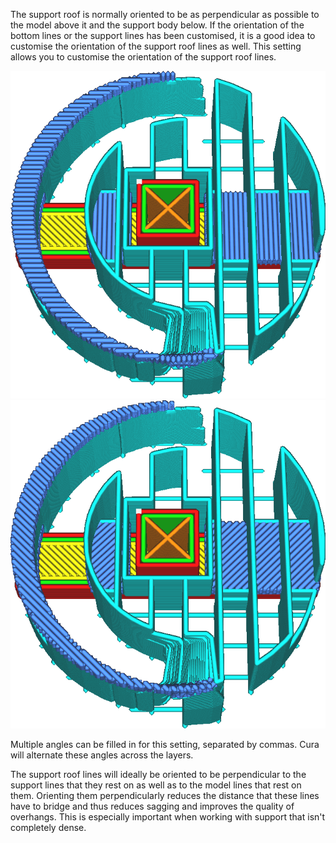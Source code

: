 The support roof is normally oriented to be as perpendicular as possible to the model above it and the support body below. If the orientation of the bottom lines or the support lines has been customised, it is a good idea to customise the orientation of the support roof lines as well. This setting allows you to customise the orientation of the support roof lines.

![Both the roof and floor angled at 0° and 90°](../../../articles/images/support_interface_angles_0.png)
![Both the roof and floor angled at 45° and 135°](../../../articles/images/support_interface_angles_45.png)

Multiple angles can be filled in for this setting, separated by commas. Cura will alternate these angles across the layers.

The support roof lines will ideally be oriented to be perpendicular to the support lines that they rest on as well as to the model lines that rest on them. Orienting them perpendicularly reduces the distance that these lines have to bridge and thus reduces sagging and improves the quality of overhangs. This is especially important when working with support that isn't completely dense.